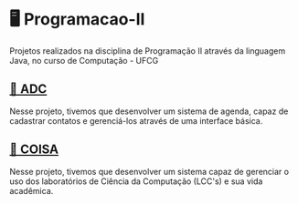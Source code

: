 <h1> 🖥️ Programacao-II </h1>
Projetos realizados na disciplina de Programação II através da linguagem Java, no curso de Computação - UFCG

<h2><a href="https://github.com/gabrielvsc/Programacao-II/tree/master/ADC"> 📁 ADC </a></h2>

<p> 
  Nesse projeto, tivemos que desenvolver um sistema de agenda, capaz de cadastrar contatos e gerenciá-los através de uma  interface básica.
</p>

<h2><a href="https://github.com/gabrielvsc/Programacao-II/tree/master/COISA"> 📁 COISA </a></h2>

<p> 
  Nesse projeto, tivemos que desenvolver um sistema capaz de gerenciar o uso dos laboratórios de Ciência da Computação (LCC's) e sua vida acadêmica.
</p>

